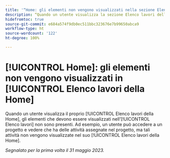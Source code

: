 ```yaml
---
title: '“Home: gli elementi non vengono visualizzati nella sezione Elenco lavori della Home”'
description: “Quando un utente visualizza la sezione Elenco lavori della Home, gli elementi che dovrebbero apparire in tale Elenco lavori non sono presenti. Ad esempio, un utente può accedere a un progetto e vedere che ha delle attività assegnate nel progetto, ma tali attività non vengono visualizzate nell’Elenco lavori della Home dell’utente”.
hidefromtoc: true
source-git-commit: e684a574f9db0ec511bbc323676e7b99650abca9
workflow-type: ht
source-wordcount: '122'
ht-degree: 100%

---
```



# [!UICONTROL Home]: gli elementi non vengono visualizzati in [!UICONTROL Elenco lavori della Home]

Quando un utente visualizza il proprio [!UICONTROL Elenco lavori della Home], gli elementi che devono essere visualizzati nell’[!UICONTROL Elenco lavori] non sono presenti. Ad esempio, un utente può accedere a un progetto e vedere che ha delle attività assegnate nel progetto, ma tali attività non vengono visualizzate nel suo [!UICONTROL Elenco lavori della Home].

_Segnalato per la prima volta il 31 maggio 2023._

